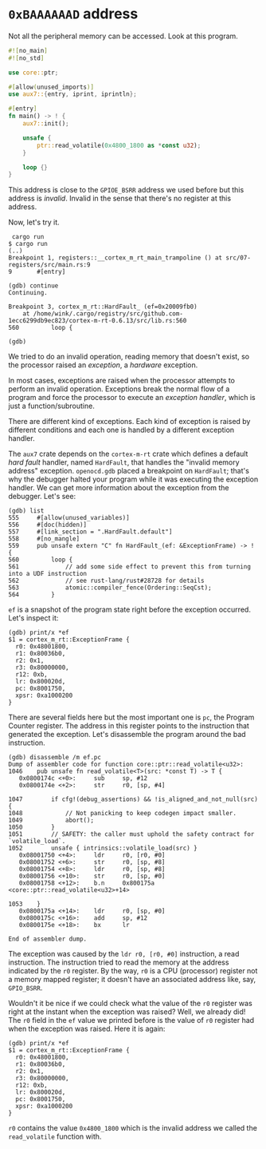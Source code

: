 # `0xBAAAAAAD` address

Not all the peripheral memory can be accessed. Look at this program.

``` rust
#![no_main]
#![no_std]

use core::ptr;

#[allow(unused_imports)]
use aux7::{entry, iprint, iprintln};

#[entry]
fn main() -> ! {
    aux7::init();

    unsafe {
        ptr::read_volatile(0x4800_1800 as *const u32);
    }

    loop {}
}
```

This address is close to the `GPIOE_BSRR` address we used before but this address is *invalid*.
Invalid in the sense that there's no register at this address.

Now, let's try it.

``` console
 cargo run
$ cargo run
(..)
Breakpoint 1, registers::__cortex_m_rt_main_trampoline () at src/07-registers/src/main.rs:9
9       #[entry]

(gdb) continue
Continuing.

Breakpoint 3, cortex_m_rt::HardFault_ (ef=0x20009fb0)
    at /home/wink/.cargo/registry/src/github.com-1ecc6299db9ec823/cortex-m-rt-0.6.13/src/lib.rs:560
560         loop {

(gdb)
```

We tried to do an invalid operation, reading memory that doesn't exist, so the processor raised an
*exception*, a *hardware* exception.

In most cases, exceptions are raised when the processor attempts to perform an invalid operation.
Exceptions break the normal flow of a program and force the processor to execute an *exception
handler*, which is just a function/subroutine.

There are different kind of exceptions. Each kind of exception is raised by different conditions and
each one is handled by a different exception handler.

The `aux7` crate depends on the `cortex-m-rt` crate which defines a default
*hard fault* handler, named `HardFault`, that handles the "invalid memory
address" exception. `openocd.gdb` placed a breakpoint on `HardFault`; that's why
the debugger halted your program while it was executing the exception handler.
We can get more information about the exception from the debugger. Let's see:

```
(gdb) list
555     #[allow(unused_variables)]
556     #[doc(hidden)]
557     #[link_section = ".HardFault.default"]
558     #[no_mangle]
559     pub unsafe extern "C" fn HardFault_(ef: &ExceptionFrame) -> ! {
560         loop {
561             // add some side effect to prevent this from turning into a UDF instruction
562             // see rust-lang/rust#28728 for details
563             atomic::compiler_fence(Ordering::SeqCst);
564         }
```

`ef` is a snapshot of the program state right before the exception occurred. Let's inspect it:

```
(gdb) print/x *ef
$1 = cortex_m_rt::ExceptionFrame {
  r0: 0x48001800,
  r1: 0x80036b0,
  r2: 0x1,
  r3: 0x80000000,
  r12: 0xb,
  lr: 0x800020d,
  pc: 0x8001750,
  xpsr: 0xa1000200
}
```

There are several fields here but the most important one is `pc`, the Program Counter register.
The address in this register points to the instruction that generated the exception. Let's
disassemble the program around the bad instruction.

```
(gdb) disassemble /m ef.pc
Dump of assembler code for function core::ptr::read_volatile<u32>:
1046    pub unsafe fn read_volatile<T>(src: *const T) -> T {
   0x0800174c <+0>:     sub     sp, #12
   0x0800174e <+2>:     str     r0, [sp, #4]

1047        if cfg!(debug_assertions) && !is_aligned_and_not_null(src) {
1048            // Not panicking to keep codegen impact smaller.
1049            abort();
1050        }
1051        // SAFETY: the caller must uphold the safety contract for `volatile_load`.
1052        unsafe { intrinsics::volatile_load(src) }
   0x08001750 <+4>:     ldr     r0, [r0, #0]
   0x08001752 <+6>:     str     r0, [sp, #8]
   0x08001754 <+8>:     ldr     r0, [sp, #8]
   0x08001756 <+10>:    str     r0, [sp, #0]
   0x08001758 <+12>:    b.n     0x800175a <core::ptr::read_volatile<u32>+14>

1053    }
   0x0800175a <+14>:    ldr     r0, [sp, #0]
   0x0800175c <+16>:    add     sp, #12
   0x0800175e <+18>:    bx      lr

End of assembler dump.
```

The exception was caused by the `ldr r0, [r0, #0]` instruction, a read instruction. The instruction
tried to read the memory at the address indicated by the `r0` register. By the way, `r0` is a CPU
(processor) register not a memory mapped register; it doesn't have an associated address like, say,
`GPIO_BSRR`.

Wouldn't it be nice if we could check what the value of the `r0` register was right at the instant
when the exception was raised? Well, we already did! The `r0` field in the `ef` value we printed
before is the value of `r0` register had when the exception was raised. Here it is again:

```
(gdb) print/x *ef
$1 = cortex_m_rt::ExceptionFrame {
  r0: 0x48001800,
  r1: 0x80036b0,
  r2: 0x1,
  r3: 0x80000000,
  r12: 0xb,
  lr: 0x800020d,
  pc: 0x8001750,
  xpsr: 0xa1000200
}
```

`r0` contains the value `0x4800_1800` which is the invalid address we called the `read_volatile`
function with.
